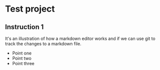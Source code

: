 # Test project
## Instruction 1
It's an illustration of how a markdown editor works and if we can use git to track the changes to a markdown file.
- Point one
- Point two
- Point three
